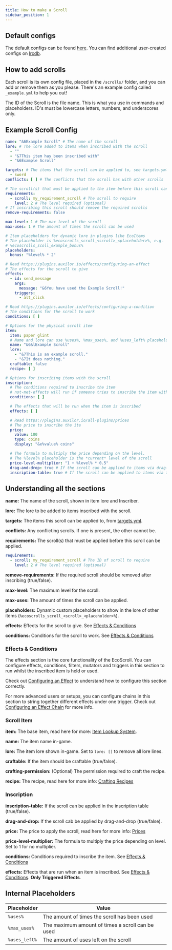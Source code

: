 ```yaml
---
title: How to make a Scroll
sidebar_position: 1
---
```


## Default configs
The default configs can be found [here](https://github.com/Auxilor/EcoScrolls/tree/master/eco-core/core-plugin/src/main/resources/scrolls).
You can find additional user-created configs on [lrcdb](https://lrcdb.auxilor.io/).

## How to add scrolls
Each scroll is its own config file, placed in the `/scrolls/` folder, and you can add or remove them as you please. There's an example config called `_example.yml` to help you out!

The ID of the Scroll is the file name. This is what you use in commands and placeholders.
ID's must be lowercase letters, numbers, and underscores only.

## Example Scroll Config

```yaml
name: "&6Example Scroll" # The name of the scroll
lore: # The lore added to items when inscribed with the scroll
  - ""
  - "&7This item has been inscribed with"
  - "&6Example Scroll"

targets: # The items that the scroll can be applied to, see targets.yml
  - sword
conflicts: [ ] # The conflicts that the scroll has with other scrolls

# The scroll(s) that must be applied to the item before this scroll can be applied
requirements:
  - scroll: my_requirement_scroll # The scroll to require
    level: 2 # The level required (optional)
# If inscribing this scroll should remove the required scrolls
remove-requirements: false

max-level: 1 # The max level of the scroll
max-uses: 1 # The amount of times the scroll can be used

# Item placeholders for dynamic lore in plugins like EcoItems
# The placeholder is %ecoscrolls_scroll_<scroll>_<placeholder>%, e.g.
# %ecoscrolls_scoll_example_bonus%
placeholders:
  bonus: "%level% * 2"

# Read https://plugins.auxilor.io/effects/configuring-an-effect
# The effects for the scroll to give
effects:
  - id: send_message
    args:
      message: "&6You have used the Example Scroll!"
    triggers:
      - alt_click

# Read https://plugins.auxilor.io/effects/configuring-a-condition
# The conditions for the scroll to work
conditions: [ ]

# Options for the physical scroll item
item:
  item: paper glint
  # Name and lore can use %uses%, %max_uses%, and %uses_left% placeholders
  name: "&6&lExample Scroll"
  lore:
    - "&7This is an example scroll."
    - "&7It does nothing."
  craftable: false
  recipe: [ ]

# Options for inscribing items with the scroll
inscription:
  # The conditions required to inscribe the item
  # not-met-effects will run if someone tries to inscribe the item without meeting the conditions
  conditions: [ ]

  # The effects that will be run when the item is inscribed
  effects: [ ]

  # Read https://plugins.auxilor.io/all-plugins/prices
  # The price to inscribe the ite
  price:
    value: 100
    type: coins
    display: "&e%value% coins"

  # The formula to multiply the price depending on the level.
  # The %level% placeholder is the *current* level of the scroll
  price-level-multiplier: "1 + %level% * 0.5"
  drag-and-drop: true # If the scroll can be applied to items via drag-and-drop
  inscription-table: true # If the scroll can be applied to items via the inscription table
```

## Understanding all the sections

**name:** The name of the scroll, shown in item lore and Inscriber.

**lore:** The lore to be added to items inscribed with the scroll.

**targets:** The items this scroll can be applied to, from [targets.yml](https://github.com/Auxilor/EcoScrolls/blob/master/eco-core/core-plugin/src/main/resources/targets.yml).

**conflicts:** Any conflicting scrolls. If one is present, the other cannot be.

**requirements:** The scroll(s) that must be applied before this scroll can be applied.
```yaml
requirements:
  - scroll: my_requirement_scroll # The ID of scroll to require
    level: 2 # The level required (optional)
```

**remove-requirements:** If the required scroll should be removed after inscribing (true/false).

**max-level:** The maximum level for the scroll.

**max-uses:** The amount of times the scroll can be applied.

**placeholders:** Dynamic custom placeholders to show in the lore of other items (`%ecoscrolls_scroll_<scroll>_<placeholder>%`).

**effects:** Effects for the scroll to give. See [Effects & Conditions](https://plugins.auxilor.io/ecoscrolls/how-to-make-a-custom-scrollt#effects--conditions)

**conditions:** Conditions for the scroll to work. See [Effects & Conditions](https://plugins.auxilor.io/ecoscrolls/how-to-make-a-custom-scrollt#effects--conditions)

### Effects & Conditions

The effects section is the core functionality of the EcoScroll. You can configure effects, conditions, filters, mutators and triggers in this section to run whilst the inscribed item is held or used.

Check out [Configuring an Effect](https://plugins.auxilor.io/effects/configuring-an-effect) to understand how to configure this section correctly.

For more advanced users or setups, you can configure chains in this section to string together different effects under one trigger. Check out [Configuring an Effect Chain](https://plugins.auxilor.io/effects/configuring-a-chain) for more info.

### Scroll Item

**item:** The base item, read here for more: [Item Lookup System](https://plugins.auxilor.io/all-plugins/the-item-lookup-system).

**name:** The item name in-game.

**lore:** The item lore shown in-game. Set to `lore: []` to remove all lore lines.

**craftable:** If the item should be craftable (true/false).

**crafting-permission:** (Optional) The permission required to craft the recipe.

**recipe:** The recipe, read here for more info: [Crafting Recipes](https://plugins.auxilor.io/all-plugins/the-item-lookup-system#crafting-recipes)

### Inscription

**inscription-table:** If the scroll can be applied in the inscription table (true/false).

**drag-and-drop:** If the scroll cab be applied by drag-and-drop (true/false).

**price:** The price to apply the scroll, read here for more info: [Prices](https://plugins.auxilor.io/all-plugins/prices)

**price-level-multiplier:** The formula to multiply the price depending on level. Set to 1 for no multiplier.

**conditions:** Conditions required to inscribe the item. See [Effects & Conditions](https://plugins.auxilor.io/ecoscrolls/how-to-make-a-custom-scrollt#effects--conditions)

**effects:** Effects that are run when an item is inscribed. See [Effects & Conditions](https://plugins.auxilor.io/ecoscrolls/how-to-make-a-custom-scrollt#effects--conditions). **Only Triggered Effects**.
## Internal Placeholders

| Placeholder   | Value                                            |
| ------------- | ------------------------------------------------ |
| `%uses%`      | The amount of times the scroll has been used     |
| `%max_uses%`  | The maximum amount of times a scroll can be used |
| `%uses_left%` | The amount of uses left on the scroll            |

